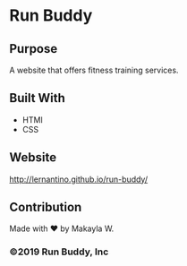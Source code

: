# Run Buddy

## Purpose
A website that offers fitness training services.

## Built With
* HTMl
* CSS

## Website
http://lernantino.github.io/run-buddy/

## Contribution 
Made with ❤️ by Makayla W.

### ©️2019 Run Buddy, Inc
